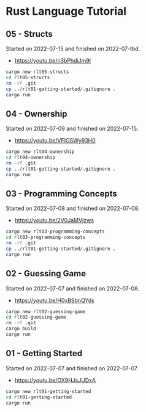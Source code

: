 # Rust Language Tutorial

## 05 - Structs

Started on 2022-07-15 and finished on 2022-07-tbd.

- https://youtu.be/n3bPhdiJm9I

```bash
cargo new rlt05-structs
cd rlt05-structs
rm -rf .git
cp ../rlt01-getting-started/.gitignore .
cargo run
```

## 04 - Ownership

Started on 2022-07-09 and finished on 2022-07-15.

- https://youtu.be/VFIOSWy93H0

```bash
cargo new rlt04-ownership
cd rlt04-ownership
rm -rf .git
cp ../rlt01-getting-started/.gitignore .
cargo run
```

## 03 - Programming Concepts

Started on 2022-07-08 and finished on 2022-07-08.

- https://youtu.be/2V0JaMVjzws

```bash
cargo new rlt03-programming-concepts
cd rlt03-programming-concepts
rm -rf .git
cp ../rlt01-getting-started/.gitignore .
cargo run
```

## 02 - Guessing Game

Started on 2022-07-07 and finished on 2022-07-08.

- https://youtu.be/H0xBSbnQYds

```bash
cargo new rlt02-guessing-game
cd rlt02-guessing-game
rm -rf .git
cargo build
cargo run
```

## 01 - Getting Started

Started on 2022-07-07 and finished on 2022-07-07.

- https://youtu.be/OX9HJsJUDxA

```bash
cargo new rlt01-getting-started
cd rlt01-getting-started
cargo run
```
